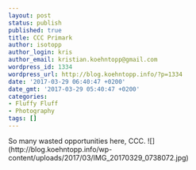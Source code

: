 ```yaml
---
layout: post
status: publish
published: true
title: CCC Primark
author: isotopp
author_login: kris
author_email: kristian.koehntopp@gmail.com
wordpress_id: 1334
wordpress_url: http://blog.koehntopp.info/?p=1334
date: '2017-03-29 06:40:47 +0200'
date_gmt: '2017-03-29 05:40:47 +0200'
categories:
- Fluffy Fluff
- Photography
tags: []
---
```

<p>So many wasted opportunities here, CCC. ![](http://blog.koehntopp.info/wp-content/uploads/2017/03/IMG_20170329_0738072.jpg)</p>
